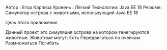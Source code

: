 Автор : Егор Карпиза
Уровень : Лёгкий
Технологии: Java EE 18
Резюме: Симулятор острова с животными, использующий Java EE 18

Цель этого приложения

Данный проект это симуляция острова на котором генегируются животные.
Животные могут:
Есть
Передвигаться по ячейкам
Размножаться
Погибать